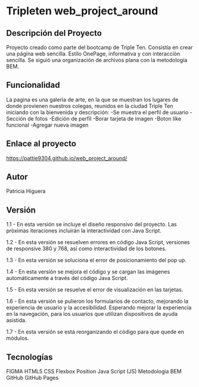 # Tripleten web_project_around
## Descripción del Proyecto
Proyecto creado como parte del bootcamp de Triple Ten. Consistía en crear una página web sencilla. Estilo OnePage, informativa y con interacciòn sencilla. Se siguió una organización de archivos plana con la metodología BEM.

## Funcionalidad
La pagina es una galeria de arte, en la que se muestran los lugares de donde provienen nuestros colegas, reunidos en la ciudad Triple Ten iniciando con la bienvenida y descripción:
-Se muestra el perfil de usuario
-Sección de fotos
-Edición de perfil
-Borar tarjeta de imagen
-Boton like funcional
-Agregar nueva imagen

## Enlace al proyecto
https://pattie9304.github.io/web_project_around/

## Autor
Patricia Higuera

## Versión
1.1 - En esta versión se incluye el diseño responsivo del proyecto. Las pròximas iteraciones incluirán la interactividad con Java Script.

1.2 - En esta versión se resuelven errores en código Java Script, versiones de responsive 380 y 768, así como interactividad de los botones.

1.3 - En esta versión se soluciona el error de posicionamiento del pop up.

1.4 - En esta versión se mejora el código y se cargan las imágenes automáticamente a través del código Java Script.

1.5 - En esta versión se resuelve el error de visualización en las tarjetas.

1.6 - En esta versión se pulieron los formularios de contacto, mejorando la experiencia de usuario y la accesibilidad. Esperando mejorar la experiencia en la navegación, para los usuarios que utilizan dispositivos de ayuda asistida.

1.7 - En esta versión se está reorganizando el código para que quede en módulos.

## Tecnologías
FIGMA
HTML5
CSS
Flexbox
Position
Java Script (JS)
Metodología BEM
GitHub
GitHub Pages



